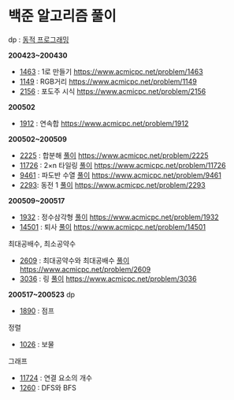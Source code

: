 # 백준 알고리즘 풀이

dp : [동적 프로그래밍](https://hu-coding.tistory.com/22)

**200423~200430**
- [1463](https://github.com/nhj7911/Algorithm_java/blob/master/src/dp/bj1463.java) : 1로 만들기 https://www.acmicpc.net/problem/1463
- [1149](https://github.com/nhj7911/Algorithm_java/blob/master/src/dp/bj1149.java) : RGB거리 https://www.acmicpc.net/problem/1149
- [2156](https://github.com/nhj7911/Algorithm_java/blob/master/src/dp/bj2156.java) : 포도주 시식 https://www.acmicpc.net/problem/2156

**200502**
- [1912](https://github.com/nhj7911/Algorithm_java/blob/master/src/dp/bj1912.java) : 연속합 https://www.acmicpc.net/problem/1912

**200502~200509**
- [2225](https://github.com/nhj7911/Algorithm_java/blob/master/src/dp/bj2225.java) : 합분해 [풀이](https://hu-coding.tistory.com/28) https://www.acmicpc.net/problem/2225
- [11726](https://github.com/nhj7911/Algorithm_java/blob/master/src/dp/bj11726.java) : 2×n 타일링 [풀이](https://hu-coding.tistory.com/29) https://www.acmicpc.net/problem/11726
- [9461](https://github.com/nhj7911/Algorithm_java/blob/master/src/dp/bj9461.java) : 파도반 수열 [풀이](https://hu-coding.tistory.com/30) https://www.acmicpc.net/problem/9461
- [2293](https://github.com/nhj7911/Algorithm_java/blob/master/src/dp/bj2293.java): 동전 1 [풀이](https://hu-coding.tistory.com/31) https://www.acmicpc.net/problem/2293

**200509~200517**
- [1932](https://github.com/nhj7911/Algorithm_java/blob/master/src/dp/bj1932.java) : 정수삼각형 [풀이](https://hu-coding.tistory.com/32) https://www.acmicpc.net/problem/1932
- [14501](https://github.com/nhj7911/Algorithm_java/blob/master/src/dp/bj14501.java) : 퇴사 [풀이](https://hu-coding.tistory.com/33) https://www.acmicpc.net/problem/14501

최대공배수, 최소공약수
- [2609](https://github.com/nhj7911/Algorithm_java/blob/master/src/lcmgcd/bj2609.java) : 최대공약수와 최대공배수 [풀이](https://hu-coding.tistory.com/34) https://www.acmicpc.net/problem/2609
- [3036](https://github.com/nhj7911/Algorithm_java/blob/master/src/lcmgcd/bj3036.java) : 링 [풀이](https://hu-coding.tistory.com/35) https://www.acmicpc.net/problem/3036

**200517~200523**
dp
- [1890](https://www.acmicpc.net/problem/1890) : 점프

정렬
- [1026](https://www.acmicpc.net/problem/18900) : 보물

그래프
- [11724](https://www.acmicpc.net/problem/1890) : 연결 요소의 개수
- [1260](https://www.acmicpc.net/problem/1890) : DFS와 BFS
